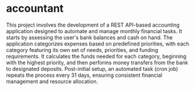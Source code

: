 # accountant
This project involves the development of a REST API-based accounting application designed to automate and manage monthly financial tasks. It starts by assessing the user's bank balances and cash on hand. The application categorizes expenses based on predefined priorities, with each category featuring its own set of needs, priorities, and funding requirements. It calculates the funds needed for each category, beginning with the highest priority, and then performs money transfers from the bank to designated deposits. Post-initial setup, an automated task (cron job) repeats the process every 31 days, ensuring consistent financial management and resource allocation.
